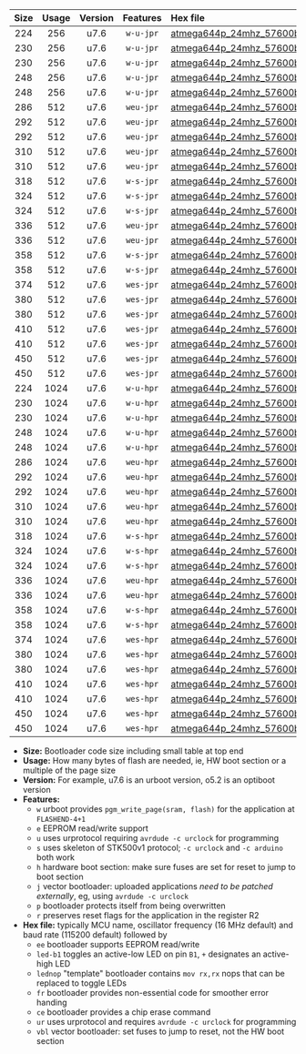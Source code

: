 |Size|Usage|Version|Features|Hex file|
|:-:|:-:|:-:|:-:|:--|
|224|256|u7.6|`w-u-jpr`|[atmega644p_24mhz_57600bps_ur_vbl.hex](https://raw.githubusercontent.com/stefanrueger/urboot/main/bootloaders/atmega644p/fcpu_24mhz/57600_bps/atmega644p_24mhz_57600bps_ur_vbl.hex)|
|230|256|u7.6|`w-u-jpr`|[atmega644p_24mhz_57600bps_led+b0_ur_vbl.hex](https://raw.githubusercontent.com/stefanrueger/urboot/main/bootloaders/atmega644p/fcpu_24mhz/57600_bps/atmega644p_24mhz_57600bps_led+b0_ur_vbl.hex)|
|230|256|u7.6|`w-u-jpr`|[atmega644p_24mhz_57600bps_lednop_ur_vbl.hex](https://raw.githubusercontent.com/stefanrueger/urboot/main/bootloaders/atmega644p/fcpu_24mhz/57600_bps/atmega644p_24mhz_57600bps_lednop_ur_vbl.hex)|
|248|256|u7.6|`w-u-jpr`|[atmega644p_24mhz_57600bps_led+b0_fr_ur_vbl.hex](https://raw.githubusercontent.com/stefanrueger/urboot/main/bootloaders/atmega644p/fcpu_24mhz/57600_bps/atmega644p_24mhz_57600bps_led+b0_fr_ur_vbl.hex)|
|248|256|u7.6|`w-u-jpr`|[atmega644p_24mhz_57600bps_lednop_fr_ur_vbl.hex](https://raw.githubusercontent.com/stefanrueger/urboot/main/bootloaders/atmega644p/fcpu_24mhz/57600_bps/atmega644p_24mhz_57600bps_lednop_fr_ur_vbl.hex)|
|286|512|u7.6|`weu-jpr`|[atmega644p_24mhz_57600bps_ee_ur_vbl.hex](https://raw.githubusercontent.com/stefanrueger/urboot/main/bootloaders/atmega644p/fcpu_24mhz/57600_bps/atmega644p_24mhz_57600bps_ee_ur_vbl.hex)|
|292|512|u7.6|`weu-jpr`|[atmega644p_24mhz_57600bps_ee_led+b0_ur_vbl.hex](https://raw.githubusercontent.com/stefanrueger/urboot/main/bootloaders/atmega644p/fcpu_24mhz/57600_bps/atmega644p_24mhz_57600bps_ee_led+b0_ur_vbl.hex)|
|292|512|u7.6|`weu-jpr`|[atmega644p_24mhz_57600bps_ee_lednop_ur_vbl.hex](https://raw.githubusercontent.com/stefanrueger/urboot/main/bootloaders/atmega644p/fcpu_24mhz/57600_bps/atmega644p_24mhz_57600bps_ee_lednop_ur_vbl.hex)|
|310|512|u7.6|`weu-jpr`|[atmega644p_24mhz_57600bps_ee_led+b0_fr_ur_vbl.hex](https://raw.githubusercontent.com/stefanrueger/urboot/main/bootloaders/atmega644p/fcpu_24mhz/57600_bps/atmega644p_24mhz_57600bps_ee_led+b0_fr_ur_vbl.hex)|
|310|512|u7.6|`weu-jpr`|[atmega644p_24mhz_57600bps_ee_lednop_fr_ur_vbl.hex](https://raw.githubusercontent.com/stefanrueger/urboot/main/bootloaders/atmega644p/fcpu_24mhz/57600_bps/atmega644p_24mhz_57600bps_ee_lednop_fr_ur_vbl.hex)|
|318|512|u7.6|`w-s-jpr`|[atmega644p_24mhz_57600bps_vbl.hex](https://raw.githubusercontent.com/stefanrueger/urboot/main/bootloaders/atmega644p/fcpu_24mhz/57600_bps/atmega644p_24mhz_57600bps_vbl.hex)|
|324|512|u7.6|`w-s-jpr`|[atmega644p_24mhz_57600bps_led+b0_vbl.hex](https://raw.githubusercontent.com/stefanrueger/urboot/main/bootloaders/atmega644p/fcpu_24mhz/57600_bps/atmega644p_24mhz_57600bps_led+b0_vbl.hex)|
|324|512|u7.6|`w-s-jpr`|[atmega644p_24mhz_57600bps_lednop_vbl.hex](https://raw.githubusercontent.com/stefanrueger/urboot/main/bootloaders/atmega644p/fcpu_24mhz/57600_bps/atmega644p_24mhz_57600bps_lednop_vbl.hex)|
|336|512|u7.6|`weu-jpr`|[atmega644p_24mhz_57600bps_ee_led+b0_fr_ce_ur_vbl.hex](https://raw.githubusercontent.com/stefanrueger/urboot/main/bootloaders/atmega644p/fcpu_24mhz/57600_bps/atmega644p_24mhz_57600bps_ee_led+b0_fr_ce_ur_vbl.hex)|
|336|512|u7.6|`weu-jpr`|[atmega644p_24mhz_57600bps_ee_lednop_fr_ce_ur_vbl.hex](https://raw.githubusercontent.com/stefanrueger/urboot/main/bootloaders/atmega644p/fcpu_24mhz/57600_bps/atmega644p_24mhz_57600bps_ee_lednop_fr_ce_ur_vbl.hex)|
|358|512|u7.6|`w-s-jpr`|[atmega644p_24mhz_57600bps_led+b0_fr_vbl.hex](https://raw.githubusercontent.com/stefanrueger/urboot/main/bootloaders/atmega644p/fcpu_24mhz/57600_bps/atmega644p_24mhz_57600bps_led+b0_fr_vbl.hex)|
|358|512|u7.6|`w-s-jpr`|[atmega644p_24mhz_57600bps_lednop_fr_vbl.hex](https://raw.githubusercontent.com/stefanrueger/urboot/main/bootloaders/atmega644p/fcpu_24mhz/57600_bps/atmega644p_24mhz_57600bps_lednop_fr_vbl.hex)|
|374|512|u7.6|`wes-jpr`|[atmega644p_24mhz_57600bps_ee_vbl.hex](https://raw.githubusercontent.com/stefanrueger/urboot/main/bootloaders/atmega644p/fcpu_24mhz/57600_bps/atmega644p_24mhz_57600bps_ee_vbl.hex)|
|380|512|u7.6|`wes-jpr`|[atmega644p_24mhz_57600bps_ee_led+b0_vbl.hex](https://raw.githubusercontent.com/stefanrueger/urboot/main/bootloaders/atmega644p/fcpu_24mhz/57600_bps/atmega644p_24mhz_57600bps_ee_led+b0_vbl.hex)|
|380|512|u7.6|`wes-jpr`|[atmega644p_24mhz_57600bps_ee_lednop_vbl.hex](https://raw.githubusercontent.com/stefanrueger/urboot/main/bootloaders/atmega644p/fcpu_24mhz/57600_bps/atmega644p_24mhz_57600bps_ee_lednop_vbl.hex)|
|410|512|u7.6|`wes-jpr`|[atmega644p_24mhz_57600bps_ee_led+b0_fr_vbl.hex](https://raw.githubusercontent.com/stefanrueger/urboot/main/bootloaders/atmega644p/fcpu_24mhz/57600_bps/atmega644p_24mhz_57600bps_ee_led+b0_fr_vbl.hex)|
|410|512|u7.6|`wes-jpr`|[atmega644p_24mhz_57600bps_ee_lednop_fr_vbl.hex](https://raw.githubusercontent.com/stefanrueger/urboot/main/bootloaders/atmega644p/fcpu_24mhz/57600_bps/atmega644p_24mhz_57600bps_ee_lednop_fr_vbl.hex)|
|450|512|u7.6|`wes-jpr`|[atmega644p_24mhz_57600bps_ee_led+b0_fr_ce_vbl.hex](https://raw.githubusercontent.com/stefanrueger/urboot/main/bootloaders/atmega644p/fcpu_24mhz/57600_bps/atmega644p_24mhz_57600bps_ee_led+b0_fr_ce_vbl.hex)|
|450|512|u7.6|`wes-jpr`|[atmega644p_24mhz_57600bps_ee_lednop_fr_ce_vbl.hex](https://raw.githubusercontent.com/stefanrueger/urboot/main/bootloaders/atmega644p/fcpu_24mhz/57600_bps/atmega644p_24mhz_57600bps_ee_lednop_fr_ce_vbl.hex)|
|224|1024|u7.6|`w-u-hpr`|[atmega644p_24mhz_57600bps_ur.hex](https://raw.githubusercontent.com/stefanrueger/urboot/main/bootloaders/atmega644p/fcpu_24mhz/57600_bps/atmega644p_24mhz_57600bps_ur.hex)|
|230|1024|u7.6|`w-u-hpr`|[atmega644p_24mhz_57600bps_led+b0_ur.hex](https://raw.githubusercontent.com/stefanrueger/urboot/main/bootloaders/atmega644p/fcpu_24mhz/57600_bps/atmega644p_24mhz_57600bps_led+b0_ur.hex)|
|230|1024|u7.6|`w-u-hpr`|[atmega644p_24mhz_57600bps_lednop_ur.hex](https://raw.githubusercontent.com/stefanrueger/urboot/main/bootloaders/atmega644p/fcpu_24mhz/57600_bps/atmega644p_24mhz_57600bps_lednop_ur.hex)|
|248|1024|u7.6|`w-u-hpr`|[atmega644p_24mhz_57600bps_led+b0_fr_ur.hex](https://raw.githubusercontent.com/stefanrueger/urboot/main/bootloaders/atmega644p/fcpu_24mhz/57600_bps/atmega644p_24mhz_57600bps_led+b0_fr_ur.hex)|
|248|1024|u7.6|`w-u-hpr`|[atmega644p_24mhz_57600bps_lednop_fr_ur.hex](https://raw.githubusercontent.com/stefanrueger/urboot/main/bootloaders/atmega644p/fcpu_24mhz/57600_bps/atmega644p_24mhz_57600bps_lednop_fr_ur.hex)|
|286|1024|u7.6|`weu-hpr`|[atmega644p_24mhz_57600bps_ee_ur.hex](https://raw.githubusercontent.com/stefanrueger/urboot/main/bootloaders/atmega644p/fcpu_24mhz/57600_bps/atmega644p_24mhz_57600bps_ee_ur.hex)|
|292|1024|u7.6|`weu-hpr`|[atmega644p_24mhz_57600bps_ee_led+b0_ur.hex](https://raw.githubusercontent.com/stefanrueger/urboot/main/bootloaders/atmega644p/fcpu_24mhz/57600_bps/atmega644p_24mhz_57600bps_ee_led+b0_ur.hex)|
|292|1024|u7.6|`weu-hpr`|[atmega644p_24mhz_57600bps_ee_lednop_ur.hex](https://raw.githubusercontent.com/stefanrueger/urboot/main/bootloaders/atmega644p/fcpu_24mhz/57600_bps/atmega644p_24mhz_57600bps_ee_lednop_ur.hex)|
|310|1024|u7.6|`weu-hpr`|[atmega644p_24mhz_57600bps_ee_led+b0_fr_ur.hex](https://raw.githubusercontent.com/stefanrueger/urboot/main/bootloaders/atmega644p/fcpu_24mhz/57600_bps/atmega644p_24mhz_57600bps_ee_led+b0_fr_ur.hex)|
|310|1024|u7.6|`weu-hpr`|[atmega644p_24mhz_57600bps_ee_lednop_fr_ur.hex](https://raw.githubusercontent.com/stefanrueger/urboot/main/bootloaders/atmega644p/fcpu_24mhz/57600_bps/atmega644p_24mhz_57600bps_ee_lednop_fr_ur.hex)|
|318|1024|u7.6|`w-s-hpr`|[atmega644p_24mhz_57600bps.hex](https://raw.githubusercontent.com/stefanrueger/urboot/main/bootloaders/atmega644p/fcpu_24mhz/57600_bps/atmega644p_24mhz_57600bps.hex)|
|324|1024|u7.6|`w-s-hpr`|[atmega644p_24mhz_57600bps_led+b0.hex](https://raw.githubusercontent.com/stefanrueger/urboot/main/bootloaders/atmega644p/fcpu_24mhz/57600_bps/atmega644p_24mhz_57600bps_led+b0.hex)|
|324|1024|u7.6|`w-s-hpr`|[atmega644p_24mhz_57600bps_lednop.hex](https://raw.githubusercontent.com/stefanrueger/urboot/main/bootloaders/atmega644p/fcpu_24mhz/57600_bps/atmega644p_24mhz_57600bps_lednop.hex)|
|336|1024|u7.6|`weu-hpr`|[atmega644p_24mhz_57600bps_ee_led+b0_fr_ce_ur.hex](https://raw.githubusercontent.com/stefanrueger/urboot/main/bootloaders/atmega644p/fcpu_24mhz/57600_bps/atmega644p_24mhz_57600bps_ee_led+b0_fr_ce_ur.hex)|
|336|1024|u7.6|`weu-hpr`|[atmega644p_24mhz_57600bps_ee_lednop_fr_ce_ur.hex](https://raw.githubusercontent.com/stefanrueger/urboot/main/bootloaders/atmega644p/fcpu_24mhz/57600_bps/atmega644p_24mhz_57600bps_ee_lednop_fr_ce_ur.hex)|
|358|1024|u7.6|`w-s-hpr`|[atmega644p_24mhz_57600bps_led+b0_fr.hex](https://raw.githubusercontent.com/stefanrueger/urboot/main/bootloaders/atmega644p/fcpu_24mhz/57600_bps/atmega644p_24mhz_57600bps_led+b0_fr.hex)|
|358|1024|u7.6|`w-s-hpr`|[atmega644p_24mhz_57600bps_lednop_fr.hex](https://raw.githubusercontent.com/stefanrueger/urboot/main/bootloaders/atmega644p/fcpu_24mhz/57600_bps/atmega644p_24mhz_57600bps_lednop_fr.hex)|
|374|1024|u7.6|`wes-hpr`|[atmega644p_24mhz_57600bps_ee.hex](https://raw.githubusercontent.com/stefanrueger/urboot/main/bootloaders/atmega644p/fcpu_24mhz/57600_bps/atmega644p_24mhz_57600bps_ee.hex)|
|380|1024|u7.6|`wes-hpr`|[atmega644p_24mhz_57600bps_ee_led+b0.hex](https://raw.githubusercontent.com/stefanrueger/urboot/main/bootloaders/atmega644p/fcpu_24mhz/57600_bps/atmega644p_24mhz_57600bps_ee_led+b0.hex)|
|380|1024|u7.6|`wes-hpr`|[atmega644p_24mhz_57600bps_ee_lednop.hex](https://raw.githubusercontent.com/stefanrueger/urboot/main/bootloaders/atmega644p/fcpu_24mhz/57600_bps/atmega644p_24mhz_57600bps_ee_lednop.hex)|
|410|1024|u7.6|`wes-hpr`|[atmega644p_24mhz_57600bps_ee_led+b0_fr.hex](https://raw.githubusercontent.com/stefanrueger/urboot/main/bootloaders/atmega644p/fcpu_24mhz/57600_bps/atmega644p_24mhz_57600bps_ee_led+b0_fr.hex)|
|410|1024|u7.6|`wes-hpr`|[atmega644p_24mhz_57600bps_ee_lednop_fr.hex](https://raw.githubusercontent.com/stefanrueger/urboot/main/bootloaders/atmega644p/fcpu_24mhz/57600_bps/atmega644p_24mhz_57600bps_ee_lednop_fr.hex)|
|450|1024|u7.6|`wes-hpr`|[atmega644p_24mhz_57600bps_ee_led+b0_fr_ce.hex](https://raw.githubusercontent.com/stefanrueger/urboot/main/bootloaders/atmega644p/fcpu_24mhz/57600_bps/atmega644p_24mhz_57600bps_ee_led+b0_fr_ce.hex)|
|450|1024|u7.6|`wes-hpr`|[atmega644p_24mhz_57600bps_ee_lednop_fr_ce.hex](https://raw.githubusercontent.com/stefanrueger/urboot/main/bootloaders/atmega644p/fcpu_24mhz/57600_bps/atmega644p_24mhz_57600bps_ee_lednop_fr_ce.hex)|

- **Size:** Bootloader code size including small table at top end
- **Usage:** How many bytes of flash are needed, ie, HW boot section or a multiple of the page size
- **Version:** For example, u7.6 is an urboot version, o5.2 is an optiboot version
- **Features:**
  + `w` urboot provides `pgm_write_page(sram, flash)` for the application at `FLASHEND-4+1`
  + `e` EEPROM read/write support
  + `u` uses urprotocol requiring `avrdude -c urclock` for programming
  + `s` uses skeleton of STK500v1 protocol; `-c urclock` and `-c arduino` both work
  + `h` hardware boot section: make sure fuses are set for reset to jump to boot section
  + `j` vector bootloader: uploaded applications *need to be patched externally*, eg, using `avrdude -c urclock`
  + `p` bootloader protects itself from being overwritten
  + `r` preserves reset flags for the application in the register R2
- **Hex file:** typically MCU name, oscillator frequency (16 MHz default) and baud rate (115200 default) followed by
  + `ee` bootloader supports EEPROM read/write
  + `led-b1` toggles an active-low LED on pin `B1`, `+` designates an active-high LED
  + `lednop` "template" bootloader contains `mov rx,rx` nops that can be replaced to toggle LEDs
  + `fr` bootloader provides non-essential code for smoother error handing
  + `ce` bootloader provides a chip erase command
  + `ur` uses urprotocol and requires `avrdude -c urclock` for programming
  + `vbl` vector bootloader: set fuses to jump to reset, not the HW boot section
